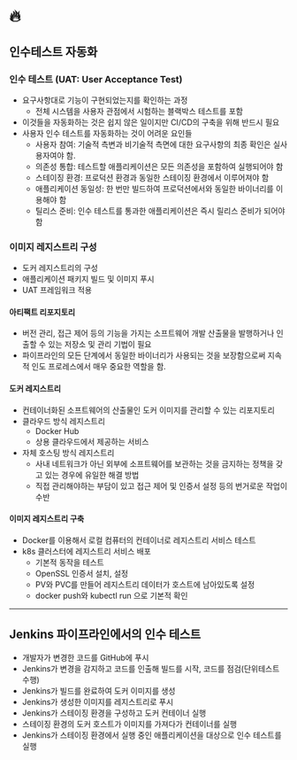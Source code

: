 # :fire: 

## 인수테스트 자동화

### 인수 테스트 (UAT: User Acceptance Test)

- 요구사항대로 기능이 구현되었는지를 확인하는 과정
  - 전체 시스템을 사용자 관점에서 시험하는 블랙박스 테스트를 포함
- 이것들을 자동화하는 것은 쉽지 않은 일이지만 CI/CD의 구축을 위해 반드시 필요
- 사용자 인수 테스트를 자동화하는 것이 어려운 요인들
  - 사용자 참여: 기술적 측변과 비기술적 측면에 대한 요구사항의 최종 확인은 실사용자여야 함.
  - 의존성 통합: 테스트할 애플리케이션은 모든 의존성을 포함하여 실행되어야 함
  - 스테이징 환경: 프로덕션 환경과 동일한 스테이징 환경에서 이루어져야 함
  - 애플리케이션 동일성: 한 번만 빌드하여 프로덕션에서와 동일한 바이너리를 이용해야 함
  - 틸리스 준비: 인수 테스트를 통과한 애플리케이션은 즉시 릴리스 준비가 되어야 함

### 이미지 레지스트리 구성

- 도커 레지스트리의 구성
- 애플리케이션 패키지 빌드 및 이미지 푸시
- UAT 프레임워크 적용

#### 아티팩트 리포지토리

- 버전 관리, 접근 제어 등의 기능을 가지는 소프트웨어 개발 산출물을 발행하거나 인출할 수 있는 저장소 및 관리 기법이 필요
- 파이프라인의 모든 단계에서 동일한 바이너리가 사용되는 것을 보장함으로써 지속적 인도 프로레스에서 매우 중요한 역할을 함.

#### 도커 레지스트리

- 컨테이너화된 소프트웨어의 산출물인 도커 이미지를 관리할 수 있는 리포지토리
- 클라우드 방식 레지스트리
  - Docker Hub
  - 상용 클라우드에서 제공하는 서비스
- 자체 호스팅 방식 레지스트리
  - 사내 네트워크가 아닌 외부에 소프트웨어를 보관하는 것을 금지하는 정책을 갖고 있는 경우에 유일한 해결 방법
  - 직접 관리해야하는 부담이 있고 접근 제어 및 인증서 설정 등의 번거로운 작업이 수반

#### 이미지 레지스트리 구축

- Docker를 이용해서 로컬 컴퓨터의 컨테이너로 레지스트리 서비스 테스트
- k8s 클러스터에 레지스트리 서비스 배포
  - 기본적 동작을 테스트
  - OpenSSL 인증서 설치, 설정
  - PV와 PVC를 만들어 레지스트리 데이터가 호스트에 남아있도록 설정
  - docker push와 kubectl run 으로 기본적 확인

---

## Jenkins 파이프라인에서의 인수 테스트

- 개발자가 변경한 코드를 GitHub에 푸시
- Jenkins가 변경을 감지하고 코드를 인출해 빌드를 시작, 코드를 점검(단위테스트 수행)
- Jenkins가 빌드를 완료하여 도커 이미지를 생성
- Jenkins가 생성한 이미지를 레지스트리로 푸시
- Jenkins가 스테이징 환경을 구성하고 도커 컨테이너 실행
- 스테이징 환경의 도커 호스트가 이미지를 가져다가 컨테이너를 실행
- Jenkins가 스테이징 환경에서 실행 중인 애플리케이션을 대상으로 인수 테스트를 실행
